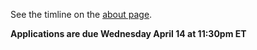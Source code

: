 See the timline on the [about page](#/about).

__Applications are due Wednesday April 14 at 11:30pm ET__
